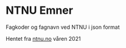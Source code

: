 # NTNU Emner
Fagkoder og fagnavn ved NTNU i json format

Hentet fra [ntnu.no](https://www.ntnu.no/studier/emnesok/-/course_list/listall) våren 2021
